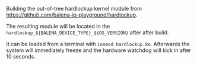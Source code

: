 Building the out-of-tree hardlockup kernel module from https://github.com/balena-io-playground/hardlockup.

The resulting module will be located in the `hardlockup_${BALENA_DEVICE_TYPE}_${OS_VERSION}` after after build.

It can be loaded from a terminal with `insmod hardlockup.ko`. Afterwards the system will immediately freeze
and the hardware watchdog will kick in after 10 seconds.
